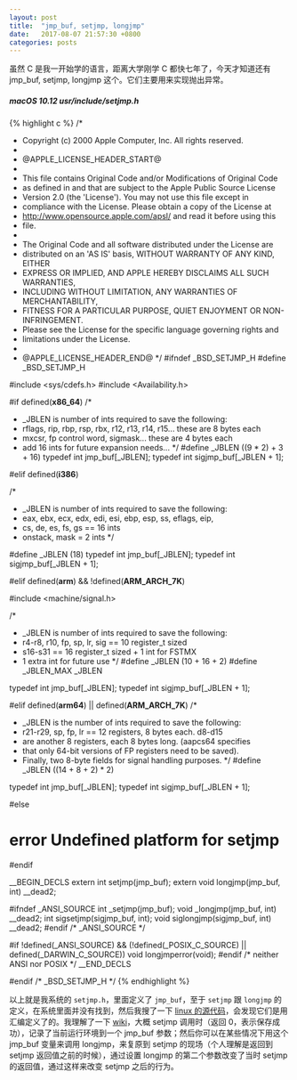```yaml
---
layout: post
title:  "jmp_buf, setjmp, longjmp"
date:   2017-08-07 21:57:30 +0800
categories: posts
---
```


虽然 C 是我一开始学的语言，距离大学刚学 C 都快七年了，今天才知道还有 jmp_buf, setjmp, longjmp 这个。它们主要用来实现抛出异常。

##### macOS 10.12 usr/include/setjmp.h
{% highlight c %}
/*
 * Copyright (c) 2000 Apple Computer, Inc. All rights reserved.
 *
 * @APPLE_LICENSE_HEADER_START@
 *
 * This file contains Original Code and/or Modifications of Original Code
 * as defined in and that are subject to the Apple Public Source License
 * Version 2.0 (the 'License'). You may not use this file except in
 * compliance with the License. Please obtain a copy of the License at
 * http://www.opensource.apple.com/apsl/ and read it before using this
 * file.
 *
 * The Original Code and all software distributed under the License are
 * distributed on an 'AS IS' basis, WITHOUT WARRANTY OF ANY KIND, EITHER
 * EXPRESS OR IMPLIED, AND APPLE HEREBY DISCLAIMS ALL SUCH WARRANTIES,
 * INCLUDING WITHOUT LIMITATION, ANY WARRANTIES OF MERCHANTABILITY,
 * FITNESS FOR A PARTICULAR PURPOSE, QUIET ENJOYMENT OR NON-INFRINGEMENT.
 * Please see the License for the specific language governing rights and
 * limitations under the License.
 *
 * @APPLE_LICENSE_HEADER_END@
 */
#ifndef _BSD_SETJMP_H
#define _BSD_SETJMP_H

#include <sys/cdefs.h>
#include <Availability.h>

#if defined(__x86_64__)
/*
 * _JBLEN is number of ints required to save the following:
 * rflags, rip, rbp, rsp, rbx, r12, r13, r14, r15... these are 8 bytes each
 * mxcsr, fp control word, sigmask... these are 4 bytes each
 * add 16 ints for future expansion needs...
 */
#define _JBLEN ((9 * 2) + 3 + 16)
typedef int jmp_buf[_JBLEN];
typedef int sigjmp_buf[_JBLEN + 1];

#elif defined(__i386__)

/*
 * _JBLEN is number of ints required to save the following:
 * eax, ebx, ecx, edx, edi, esi, ebp, esp, ss, eflags, eip,
 * cs, de, es, fs, gs == 16 ints
 * onstack, mask = 2 ints
 */

#define _JBLEN (18)
typedef int jmp_buf[_JBLEN];
typedef int sigjmp_buf[_JBLEN + 1];

#elif defined(__arm__) && !defined(__ARM_ARCH_7K__)

#include <machine/signal.h>

/*
 *  _JBLEN is number of ints required to save the following:
 *  r4-r8, r10, fp, sp, lr, sig  == 10 register_t sized
 *  s16-s31 == 16 register_t sized + 1 int for FSTMX
 *  1 extra int for future use
 */
#define _JBLEN    (10 + 16 + 2)
#define _JBLEN_MAX  _JBLEN

typedef int jmp_buf[_JBLEN];
typedef int sigjmp_buf[_JBLEN + 1];

#elif defined(__arm64__) || defined(__ARM_ARCH_7K__)
/*
 * _JBLEN is the number of ints required to save the following:
 * r21-r29, sp, fp, lr == 12 registers, 8 bytes each. d8-d15
 * are another 8 registers, each 8 bytes long. (aapcs64 specifies
 * that only 64-bit versions of FP registers need to be saved).
 * Finally, two 8-byte fields for signal handling purposes.
 */
#define _JBLEN    ((14 + 8 + 2) * 2)

typedef int jmp_buf[_JBLEN];
typedef int sigjmp_buf[_JBLEN + 1];

#else
# error Undefined platform for setjmp
#endif

__BEGIN_DECLS
extern int  setjmp(jmp_buf);
extern void longjmp(jmp_buf, int) __dead2;

#ifndef _ANSI_SOURCE
int _setjmp(jmp_buf);
void  _longjmp(jmp_buf, int) __dead2;
int sigsetjmp(sigjmp_buf, int);
void  siglongjmp(sigjmp_buf, int) __dead2;
#endif /* _ANSI_SOURCE  */

#if !defined(_ANSI_SOURCE) && (!defined(_POSIX_C_SOURCE) || defined(_DARWIN_C_SOURCE))
void  longjmperror(void);
#endif /* neither ANSI nor POSIX */
__END_DECLS

#endif /* _BSD_SETJMP_H */
{% endhighlight %}

以上就是我系统的 `setjmp.h`，里面定义了 `jmp_buf`，至于 `setjmp` 跟 `longjmp` 的定义，在系统里面并没有找到，然后我搜了一下 [linux 的源代码](https://github.com/torvalds/linux)，会发现它们是用汇编定义了的。我理解了一下 [wiki](https://zh.wikipedia.org/wiki/Setjmp.h)，大概 setjmp 调用时（返回 0，表示保存成功），记录了当前运行环境到一个 jmp_buf 参数；然后你可以在某些情况下用这个 jmp_buf 变量来调用 longjmp，来复原到 setjmp 的现场（个人理解是返回到 setjmp 返回值之前的时候），通过设置 longjmp 的第二个参数改变了当时 setjmp 的返回值，通过这样来改变 setjmp 之后的行为。
